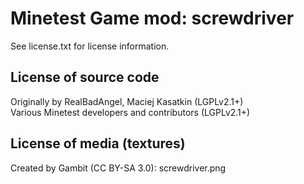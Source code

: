 Minetest Game mod: screwdriver
==============================
See license.txt for license information.

License of source code
----------------------
Originally by RealBadAngel, Maciej Kasatkin (LGPLv2.1+)  
Various Minetest developers and contributors (LGPLv2.1+)

License of media (textures)
---------------------------
Created by Gambit (CC BY-SA 3.0):
  screwdriver.png
